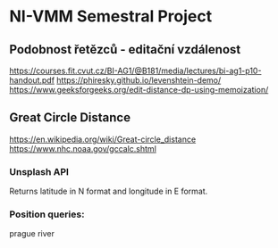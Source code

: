# NI-VMM Semestral Project

## Podobnost řetězců - editační vzdálenost

https://courses.fit.cvut.cz/BI-AG1/@B181/media/lectures/bi-ag1-p10-handout.pdf
https://phiresky.github.io/levenshtein-demo/  
https://www.geeksforgeeks.org/edit-distance-dp-using-memoization/

## Great Circle Distance

https://en.wikipedia.org/wiki/Great-circle_distance  
https://www.nhc.noaa.gov/gccalc.shtml

### Unsplash API

Returns latitude in N format and longitude in E format.

### Position queries:

prague river
